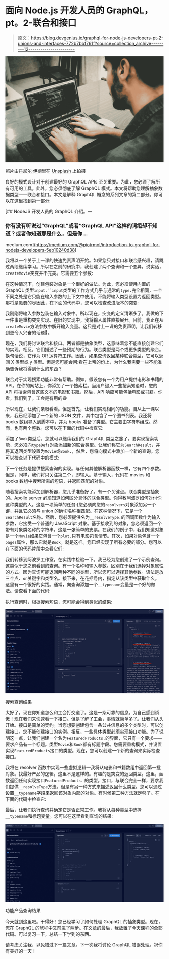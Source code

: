# 面向 Node.js 开发人员的 GraphQL，pt。2-联合和接口

> 原文：<https://blog.devgenius.io/graphql-for-node-js-developers-pt-2-unions-and-interfaces-772b7bbf761f?source=collection_archive---------12----------------------->

![](img/49debdcccd3d9aa11c546c930cec52f5.png)

照片由[丹尼尔·伊德里](https://unsplash.com/@ricaros?utm_source=medium&utm_medium=referral)在 [Unsplash](https://unsplash.com?utm_source=medium&utm_medium=referral) 上拍摄

良好的模式设计对于创建最好的 GraphQL APIs 至关重要。为此，您必须了解所有可用的工具。此外，您必须彻底了解 GraphQL 模式。本文将帮助您理解抽象数据类型——联合和接口。本文是解释 GraphQL 概念的系列文章的第二部分。你可以在这里找到第一部分:

[](https://medium.com/@piotrmol/introduction-to-graphql-for-nodejs-developers-5eb10240d38) [## NodeJS 开发人员的 GraphQL 介绍。一

### 你有没有听说过“GraphQL”或者“GraphQL API”这样的词组却不知道？或者你知道那是什么，但是你…

medium.com](https://medium.com/@piotrmol/introduction-to-graphql-for-nodejs-developers-5eb10240d38) 

我将以一个关于上一课的快速免责声明开始。如果您只对接口和联合感兴趣，请跳过两段继续学习。所以在之前的研究中，我创建了两个查询和一个变异。说实话，`createMovie`突变并不完美。它需要五个参数:

在这种情况下，创建包装对象是一个很好的做法。为此，您必须使用内置的 GraphQL 类型`input.``input`类型的工作方式几乎与通常的`type.`完全相同，一个不同之处是它只能在输入参数的上下文中使用。不能将输入类型设置为返回类型。那将是愚蠢的😏因此，在下面的代码中，您可以检查改进版本的突变:

我刚刚将输入参数包装在输入对象中。所以现在，突变的定义清晰多了。我做的下一件事是重构突变实现。在旧的实现中，我将输入属性直接展开。目前，我正在从`createMovie`方法参数中解开输入变量。这只是对上一课的免责声明。让我们转移到更令人兴奋的话题🎉。

现在，我们将讨论联合和接口。两者都是抽象类型，这意味着您不能直接创建它们的实现。相反，它们描述了一些预期的行为。联合类型是两个或更多类型的聚合。换句话说，它作为 OR 运算符工作。因此，如果查询返回某种联合类型，它可以返回 X 类型或 y 类型。但是您可能会问:看在上帝的份上，为什么我需要一些不能准确告诉我将得到什么的东西？

联合对于实现搜索功能非常有帮助。例如，假设您有一个为用户提供电影和书籍的 API。在你的网站上，你添加了一个搜索栏。当用户键入一些搜索短语时，您的 API 将搜索包含这些文本的电影和书籍。然后，API 响应可能包括电影或书籍。你看，我们到了。工会是有用的😄

所以现在，让我们亲眼看看。但是首先，让我们实现相同的功能。自从上一课以来，我已经添加了一个新的 JSON 文件，其中包含了一个图书列表。我还将 books 数组导入到脚本中，并为 books 准备了类型。它主要由字符串组成。然而，也有两个整数。您可以在下面的代码中检查它:

添加了`Book`类型后，您就可以继续我们的 GraphQL 类型之旅了。要实现搜索功能，您必须向`typeDefs`对象添加新的联合类型。让我们称它为`SearchResult`，并将其返回类型设置为`Movie`或`Book.`，然后，您将向模式中添加一个新的查询。您可以检查以下代码中的模式:

下一个任务是提供搜索查询的实现。与任何其他解析器函数一样，它有四个参数。但是，同样，我们将只关注第二个，即输入。基于输入，代码在 movies 和 books 数组中搜索所需的短语，并返回匹配的对象。

随着搜索功能添加到解析器，您几乎准备好了。有一个关键点。联合类型是抽象的。Apollo server 必须知道如何区分具体的联合类型。你得教阿波罗如何对付你这种类型的人。这是一项简单的任务:)您必须向您的`resolvers`对象添加另一个键，并且它必须与 union 的确切名称相匹配。在这种情况下，它是一个`SearchResult`名称。然后，您必须提供名为`__resolveType.`的回调函数作为输入参数，它接受一个普通的 JavaScript 对象。基于接收到的对象，您必须返回一个带有对象类名称的字符串。这是一张简单的支票。在我们的例子中，我们知道对象是一个`Movie`如果它包含一个`plot.`只有电影包含情节。其次，如果对象包含一个`pages`属性，那么它就是`Book`。就是这样。您已经实现了所有必要的部分。您可以在下面的代码片段中查看它们:

我们转移到阿波罗工作室，在实践中检验一下。我已经为您创建了一个示例查询。这类似于您之前看到的查询。有一个名称和输入参数。区别在于我们选择对象属性的方式。因为查询可能返回两种不同的类型，所以您可以选择其他参数。语法是放三个点、`on`关键字和类型名。接下来，在花括号内，指定从该类型中获取什么。这里有一个很好的实践。通常，向查询添加一个`__typename`变量是一个好的做法。请查看下面的代码:

执行查询时，根据搜索短语，您可能会得到类似的结果:

![](img/41bb5aae82fd9c8ee9b120154ee6c04a.png)

搜索查询结果

太好了，现在你知道怎么和工会打交道了。这是一条可靠的信息。为自己感到骄傲！现在我们来快速看一下接口。但是了解了工会，事情就简单多了。让我们从头开始。接口是简单的契约。当您想要创建包含一条公共信息的多个类型时，可以创建接口。您不能创建接口的实例。相反，一些具体类型必须实现接口功能。为了说明这一点，让我们创建一个名为`FeaturedProducts.`的界面，它只有一个要求——要求产品有一个标题。类型`Movie`和`Book`都有标题字段。您需要重构模式，并设置实现`FeaturedProducts`接口的类型。现在，您可以创建一个新的查询来实际检查接口。

我将在 resolver 函数中实现一些虚拟逻辑—我将从电影和书籍数组中返回第一批对象。找最好产品的逻辑，这里不是这样的。有趣的是突变的返回类型。这里，函数返回任何实现接口`FeaturedProducts.`
的类型。接口，与联合完全一样，要求我们提供`__resolveType`方法。但是有另一种方式来描述返回什么类型。您可以通过设置`__typename`字段来返回该对象内部的对象。有时候第二种方法就足够了。在下面的代码中检查它:

最后，让我们执行查询并确定它是否正常工作。我将从每种类型中选择`__typename`和标题变量。您可以在这里看到查询的结果:

![](img/56900a4699a8375eaf2e2bdb7f13d343.png)

功能产品查询结果

今天就到这里吧。干得好！您已经学习了如何处理 GraphQL 的抽象类型。现在，您在 GraphQL 的旅程中又前进了两步。在文章的最后，我放置了今天课程的全部代码。可以复习一下，总结一下学到的东西。

请考虑关注我，以免错过下一篇文章。下一次我将讨论 GraphQL 错误处理。祝你有美好的一天！